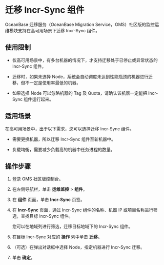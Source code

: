 # 迁移 Incr-Sync 组件

OceanBase 迁移服务（OceanBase Migration Service，OMS）社区版的监控运维模块支持在高可用场景下迁移 Incr-Sync 组件。

## 使用限制

* 仅高可用场景中，有多台机器的情况下，才支持迁移处于已停止或异常状态的 Incr-Sync 组件。

* 迁移时，如果未选择 Node，系统会自动调度未达到性能瓶颈的机器进行迁移，但不一定是使用率最低的机器。

* 如果选择 Node 可以忽略机器的 Tag 及 Quota，请确认该机器一定能把 Incr-Sync 组件运行起来。

## 适用场景

在高可用场景中，出于以下需求，您可以选择迁移 Incr-Sync 组件。

* 需要更换机器，所以迁移 Incr-Sync 组件至新机器中。

* 负载均衡，需要减少负载高的机器中任务进程的数量。

## 操作步骤

1. 登录 OMS 社区版控制台。

2. 在左侧导航栏，单击 **运维监控** \> **组件**。

3. 在 **组件** 页面，单击 **Incr-Sync** 页签。

4. 在 **Incr-Sync** 页面，通过 Incr-Sync 组件的名称、机器 IP 或项目名称进行筛选，查找目标 Incr-Sync 组件。

   您可以在地域列进行筛选，迁移目标地域下的 Incr-Sync 组件。

5. 在目标 Incr-Sync 对应的 **操作** 列中单击 **迁移**。

6. （可选）在弹出对话框中选择 Node，指定机器进行 Incr-Sync 迁移。

7. 单击 **确定**。
